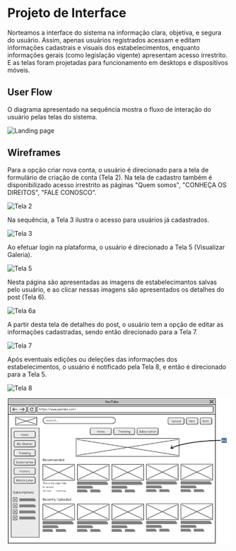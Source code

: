 
# Projeto de Interface

Norteamos a interface do sistema na informação clara, objetiva, e segura do usuário. Assim, apenas usuários registrados acessam e editam informações cadastrais e visuais dos estabelecimentos, enquanto informações gerais (como legislação vigente) apresentam acesso irrestrito. E as telas foram projetadas para funcionamento em desktops e dispositivos móveis.

## User Flow

O diagrama apresentado na sequência mostra o fluxo de interação do usuário pelas telas do sistema.

![Landing page](https://user-images.githubusercontent.com/111434777/194611818-ca7f616c-79e6-4731-8f79-1da8809f7556.png)



## Wireframes

Para a opção criar nova conta, o usuário é direcionado para a tela de formulário de criação de conta (Tela 2). Na tela de cadastro também é disponibilizado acesso irrestrito as páginas "Quem somos", "CONHEÇA OS DIREITOS", "FALE CONOSCO". 

![Tela 2](https://user-images.githubusercontent.com/111434777/194771869-b159372b-5af6-47df-8c9f-93741016ac81.png)

Na sequência, a Tela 3 ilustra o acesso para usuários já cadastrados.

![Tela 3](https://user-images.githubusercontent.com/111434777/194772315-8ce07ce9-63be-4eba-a614-ab0995c1f738.png)

Ao efetuar login na plataforma, o usuário é direcionado a Tela 5 (Visualizar Galeria). 

![Tela 5](https://user-images.githubusercontent.com/111434777/194773265-2861edf9-e7b8-4b45-855a-72b6da554995.png)

Nesta página são apresentadas as imagens de estabelecimantos salvas pelo usuário, e ao clicar nessas imagens são apresentados os detalhes do post (Tela 6). 

![Tela 6a](https://user-images.githubusercontent.com/111434777/194773549-6ba76283-d725-4d50-b7bf-9c81f8d168fb.png)

A partir desta tela de detalhes do post, o usuário tem a opção de editar as informações cadastradas, sendo então direcionado para a Tela 7. 

![Tela 7](https://user-images.githubusercontent.com/111434777/194773627-35a06c55-ea89-4ea1-9a41-463e12ec437f.png)

Após eventuais edições ou deleções das informações dos estabelecimentos, o usuário é notificado pela Tela 8, e então é direcionado para a Tela 5.

![Tela 8](https://user-images.githubusercontent.com/111434777/194773638-8ad07250-5ce7-47df-b5bc-85579a571ff6.png)



![Exemplo de Wireframe](img/wireframe-example.png)

